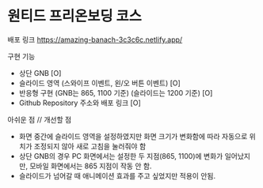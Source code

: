 # 원티드 프리온보딩 코스

배포 링크
https://amazing-banach-3c3c6c.netlify.app/


 구현 기능
-  상단 GNB [O] 
-  슬라이드 영역 (스와이프 이벤트, 왼/오 버튼 이벤트) [O]
-  반응형 구현 (GNB는 865, 1100 기준) (슬라이드는 1200 기준) [O]
-  Github Repository 주소와 배포 링크 [O]

 아쉬운 점 // 개선할 점
-  화면 중간에 슬라이드 영역을 설정하였지만 화면 크기가 변화함에 따라 자동으로 위치가 조정되지 않아 새로 고침을 눌러줘야 함 
-  상단 GNB의 경우 PC 화면에서는 설정한 두 지점(865, 1100)에 변화가 일어났지만, 모바일 화면에서는 865 지점이 작동 안 함.
-  슬라이드가 넘어갈 때 애니메이션 효과를 주고 싶었지만 적용이 안됨. 
